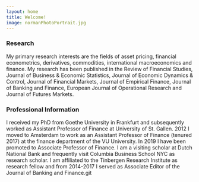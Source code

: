 ```yaml
---
layout: home
title: Welcome!
image: normanPhotoPortrait.jpg
---
```


### Research

My primary research interests are the fields of asset pricing, financial econometrics, derivatives, commodities, international macroeconomics and finance. My research has been published in the Review of Financial Studies, Journal of Business & Economic Statistics, Journal of Economic Dynamics & Control, Journal of Financial Markets, Journal of Empirical Finance, Journal of Banking and Finance, European Journal of Operational Research and Journal of Futures Markets.


### Professional Information

I received my PhD from Goethe University in Frankfurt and subsequently worked as Assistant Professor of Finance at University of St. Gallen. 2012 I moved to Amsterdam to work as an Assistant Professor of Finance (tenured 2017) at the finance department of the VU University. In 2019 I have been promoted to Associate Professor of Finance. I am a visiting scholar at Dutch National Bank and frequently visit Columbia Business School NYC as research scholar. I am affiliated to the Tinbergen Research Institute as research fellow and from 2014-2017 I served as Associate Editor of the Journal of Banking and Finance.git
